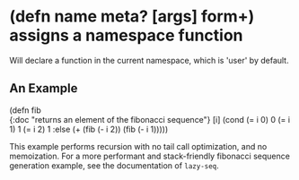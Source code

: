 # (defn name meta? [args] form+) assigns a namespace function
Will declare a function in the current namespace, which is 'user' by default.

## An Example

  (defn fib    
    {:doc "returns an element of the fibonacci sequence"}
    [i]
    (cond
      (= i 0) 0
      (= i 1) 1
      (= i 2) 1
      :else   (+ (fib (- i 2)) (fib (- i 1)))))

This example performs recursion with no tail call optimization, and no memoization. For a more performant and stack-friendly fibonacci sequence generation example, see the documentation of `lazy-seq`.
